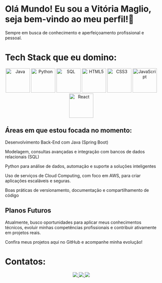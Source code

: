 # Olá Mundo! Eu sou a Vitória Maglio, seja bem-vindo ao meu perfil!👋
Sempre em busca de conhecimento e aperfeiçoamento profissional e pessoal.



#  Tech Stack que eu domino:

<p align="center">
  <img src="https://img.icons8.com/?size=100&id=2572&format=png&color=000000" width="80" alt="Java">
  <img src="https://img.icons8.com/?size=100&id=hGdCwhSHUe6L&format=png&color=000000" width="80" alt="Python">
  <img src="https://img.icons8.com/?size=100&id=J6KcaRLsTgpZ&format=png&color=000000" width="80" alt="SQL">
  <img src="https://img.icons8.com/color/2x/html-5.png" width="80" alt="HTML5">
  <img src="https://img.icons8.com/color/2x/css3.png" width="80" alt="CSS3">
  <img src="https://img.icons8.com/?size=100&id=108784&format=png&color=000000" width="80" alt="JavaScript">
  <img src="https://img.icons8.com/?size=100&id=NfbyHexzVEDk&format=png&color=000000" width="80" alt="React">
</p>



## Áreas em que estou focada no momento:

Desenvolvimento Back-End com Java (Spring Boot)

Modelagem, consultas avançadas e integração com bancos de dados relacionais (SQL)

Python para análise de dados, automação e suporte a soluções inteligentes

Uso de serviços de Cloud Computing, com foco em AWS, para criar aplicações escaláveis e seguras.

Boas práticas de versionamento, documentação e compartilhamento de código

## Planos Futuros
Atualmente, busco oportunidades para aplicar meus conhecimentos técnicos, evoluir minhas competências profissionais e contribuir ativamente em projetos reais.

Confira meus projetos aqui no GitHub e acompanhe minha evolução! 

# Contatos:
<p align="center">
  <a href="https://www.instagram.com/vi.maglio/" target="_blank">
    <img src="https://img.shields.io/badge/-Instagram-%23E4405F?style=for-the-badge&logo=instagram&logoColor=white">
  </a>
  <a href="mailto:vitoriamaglii@gmail.com" target="_blank">
    <img src="https://img.shields.io/badge/-Gmail-%23333?style=for-the-badge&logo=gmail&logoColor=white">
  </a>
  <a href="https://www.linkedin.com/in/vit%C3%B3ria-valentina-maglio-8379a2354/" target="_blank">
    <img src="https://img.shields.io/badge/-LinkedIn-%230077B5?style=for-the-badge&logo=linkedin&logoColor=white">
  </a> 
</p>
